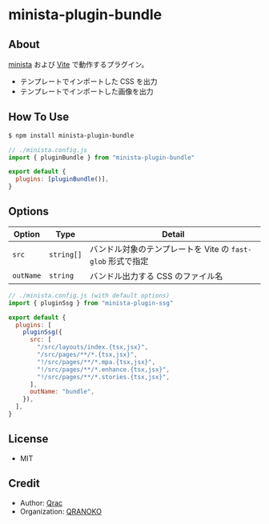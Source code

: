 # minista-plugin-bundle

## About

[minista](https://minista.qranoko.jp) および [Vite](https://ja.vitejs.dev/) で動作するプラグイン。

- テンプレートでインポートした CSS を出力
- テンプレートでインポートした画像を出力

## How To Use

```sh
$ npm install minista-plugin-bundle
```

```js
// ./minista.config.js
import { pluginBundle } from "minista-plugin-bundle"

export default {
  plugins: [pluginBundle()],
}
```

## Options

| Option    | Type       | Detail                                                      |
| --------- | ---------- | ----------------------------------------------------------- |
| `src`     | `string[]` | バンドル対象のテンプレートを Vite の `fast-glob` 形式で指定 |
| `outName` | `string`   | バンドル出力する CSS のファイル名                           |

```js
// ./minista.config.js (with default options)
import { pluginSsg } from "minista-plugin-ssg"

export default {
  plugins: [
    pluginSsg({
      src: [
        "/src/layouts/index.{tsx,jsx}",
        "/src/pages/**/*.{tsx,jsx}",
        "!/src/pages/**/*.mpa.{tsx,jsx}",
        "!/src/pages/**/*.enhance.{tsx,jsx}",
        "!/src/pages/**/*.stories.{tsx,jsx}",
      ],
      outName: "bundle",
    }),
  ],
}
```

## License

- MIT

## Credit

- Author: [Qrac](https://qrac.jp)
- Organization: [QRANOKO](https://qranoko.jp)
